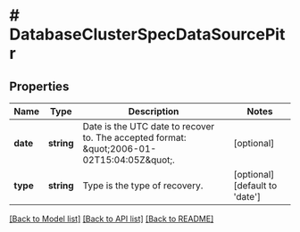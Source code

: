 # # DatabaseClusterSpecDataSourcePitr

## Properties

Name | Type | Description | Notes
------------ | ------------- | ------------- | -------------
**date** | **string** | Date is the UTC date to recover to. The accepted format: \&quot;2006-01-02T15:04:05Z\&quot;. | [optional]
**type** | **string** | Type is the type of recovery. | [optional] [default to 'date']

[[Back to Model list]](../../README.md#models) [[Back to API list]](../../README.md#endpoints) [[Back to README]](../../README.md)
